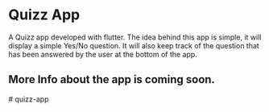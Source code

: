# Quizz App

A Quizz app developed with flutter. The idea behind this app is simple, it will display a 
simple Yes/No question. It will also keep track of the question that has been answered by the 
user at the bottom of the app.

## More Info about the app is coming soon.
#   q u i z z - a p p  
 